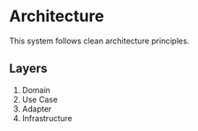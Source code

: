 # Architecture

This system follows clean architecture principles.

## Layers

1. Domain
2. Use Case
3. Adapter
4. Infrastructure
